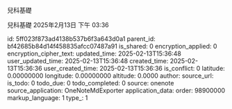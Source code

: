 兒科基礎

兒科基礎
2025年2月13日
下午 03:36


id: 5ff023f873ad4138b537b6f3a643d0a1
parent_id: bf42685b84d14f458835afcc07487a91
is_shared: 0
encryption_applied: 0
encryption_cipher_text: 
updated_time: 2025-02-13T15:36:48
user_updated_time: 2025-02-13T15:36:48
created_time: 2025-02-13T15:36:36
user_created_time: 2025-02-13T15:36:36
is_conflict: 0
latitude: 0.00000000
longitude: 0.00000000
altitude: 0.0000
author: 
source_url: 
is_todo: 0
todo_due: 0
todo_completed: 0
source: onenote
source_application: OneNoteMdExporter
application_data: 
order: 98900000
markup_language: 1
type_: 1